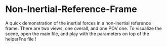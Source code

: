 # Non-Inertial-Reference-Frame
A quick demonstration of the inertial forces in a non-inertial reference frame. 
There are two views, one overall, and one POV one.
To visualize the scene, open the main file, and play with the parameters on top of the helperFns file !
